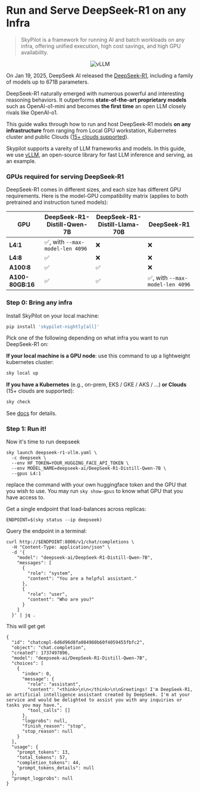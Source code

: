 # Run and Serve DeepSeek-R1 on any Infra 

> SkyPilot is a framework for running AI and batch workloads on any infra, offering unified execution, high cost savings, and high GPU availability.

<p align="center">
    <img src="https://i.imgur.com/yxtzPEu.png" alt="vLLM"/>
</p>

On Jan 19, 2025, DeepSeek AI released the [DeepSeek-R1](https://github.com/deepseek-ai/DeepSeek-R1), including a family of models up to 671B parameters. 

DeepSeek-R1 naturally emerged with numerous powerful and interesting reasoning behaviors. It outperforms **state-of-the-art proprietary models** such as OpenAI-o1-mini and becomes **the first time** an open LLM closely rivals like OpenAI-o1.

This guide walks through how to run and host DeepSeek-R1 models **on any infrastructure** from ranging from Local GPU workstation, Kubernetes cluster and public Clouds ([15+ clouds supported](https://docs.skypilot.co/en/latest/getting-started/installation.html)). 

Skypilot supports a vareity of LLM frameworks and models. In this guide, we use [vLLM](https://github.com/vllm-project/vllm), an open-source library for fast LLM inference and serving, as an example. 

### GPUs required for serving DeepSeek-R1

DeepSeek-R1 comes in different sizes, and each size has different GPU requirements. Here is the model-GPU compatibility matrix (applies to both pretrained and instruction tuned models):

| **GPU**         	| **DeepSeek-R1-Distill-Qwen-7B**  | **DeepSeek-R1-Distill-Llama-70B** 	| **DeepSeek-R1**  	| 
|-----------------	|------------------------------	|------------------------	|------------------------------	|
| **L4:1**        	| ✅, with `--max-model-len 4096` 	| ❌                      	| ❌                            	|
| **L4:8**        	| ✅                            	| ❌                      	| ❌                            	|
| **A100:8**      	| ✅                            	| ✅                      	| ❌                            	|
| **A100-80GB:16** 	| ✅                            	| ✅                      	| ✅, with `--max-model-len 4096` 	|


### Step 0: Bring any infra

Install SkyPilot on your local machine:

```bash
pip install 'skypilot-nightly[all]'
```

Pick one of the following depending on what infra you want to run DeepSeek-R1 on:

**If your local machine is a GPU node**: use this command to up a lightweight kubernetes cluster:

```bash
sky local up
```

**If you have a Kubernetes** (e.g., on-prem, EKS / GKE / AKS / ...) **or Clouds** (15+ clouds are supported):

```bash
sky check 
```
See [docs](https://docs.skypilot.co/en/latest/getting-started/installation.html) for details.


### Step 1: Run it!

Now it's time to run deepseek 
```
sky launch deepseek-r1-vllm.yaml \
  -c deepseek \
  --env HF_TOKEN=YOUR_HUGGING_FACE_API_TOKEN \
  --env MODEL_NAME=deepseek-ai/DeepSeek-R1-Distill-Qwen-7B \
  --gpus L4:1
```
replace the command with your own huggingface token and the GPU that you wish to use. You may run `sky show-gpus` to know what GPU that you have access to. 

Get a single endpoint that load-balances across replicas:

```
ENDPOINT=$(sky status --ip deepseek)
```

Query the endpoint in a terminal:
```
curl http://$ENDPOINT:8000/v1/chat/completions \
  -H "Content-Type: application/json" \
  -d '{
    "model": "deepseek-ai/DeepSeek-R1-Distill-Qwen-7B",
    "messages": [
      {
        "role": "system",
        "content": "You are a helpful assistant."
      },
      {
        "role": "user",
        "content": "Who are you?"
      }
    ]
  }' | jq .
```

This will get get 
```
{
  "id": "chatcmpl-6d6d96d8fa084980b60f4059455fbfc2",
  "object": "chat.completion",
  "created": 1737497896,
  "model": "deepseek-ai/DeepSeek-R1-Distill-Qwen-7B",
  "choices": [
    {
      "index": 0,
      "message": {
        "role": "assistant",
        "content": "<think>\n\n</think>\n\nGreetings! I'm DeepSeek-R1, an artificial intelligence assistant created by DeepSeek. I'm at your service and would be delighted to assist you with any inquiries or tasks you may have.",
        "tool_calls": []
      },
      "logprobs": null,
      "finish_reason": "stop",
      "stop_reason": null
    }
  ],
  "usage": {
    "prompt_tokens": 13,
    "total_tokens": 57,
    "completion_tokens": 44,
    "prompt_tokens_details": null
  },
  "prompt_logprobs": null
}
```